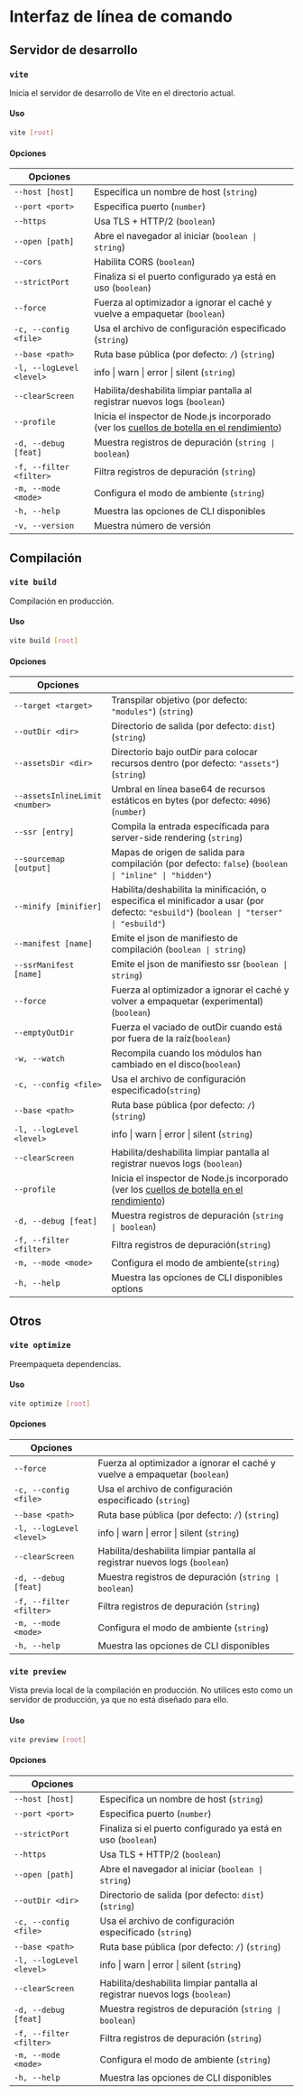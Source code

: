# Interfaz de línea de comando

## Servidor de desarrollo

### `vite`

Inicia el servidor de desarrollo de Vite en el directorio actual.

#### Uso

```bash
vite [root]
```

#### Opciones

| Opciones                 |                                                                                                                                                          |
| ------------------------ | -------------------------------------------------------------------------------------------------------------------------------------------------------- |
| `--host [host]`          | Especifica un nombre de host (`string`)                                                                                                                  |
| `--port <port>`          | Especifica puerto (`number`)                                                                                                                             |
| `--https`                | Usa TLS + HTTP/2 (`boolean`)                                                                                                                             |
| `--open [path]`          | Abre el navegador al iniciar (`boolean \| string`)                                                                                                       |
| `--cors`                 | Habilita CORS (`boolean`)                                                                                                                                |
| `--strictPort`           | Finaliza si el puerto configurado ya está en uso (`boolean`)                                                                                             |
| `--force`                | Fuerza al optimizador a ignorar el caché y vuelve a empaquetar (`boolean`)                                                                               |
| `-c, --config <file>`    | Usa el archivo de configuración especificado (`string`)                                                                                                  |
| `--base <path>`          | Ruta base pública (por defecto: `/`) (`string`)                                                                                                          |
| `-l, --logLevel <level>` | info \| warn \| error \| silent (`string`)                                                                                                               |
| `--clearScreen`          | Habilita/deshabilita limpiar pantalla al registrar nuevos logs (`boolean`)                                                                               |
| `--profile`              | Inicia el inspector de Node.js incorporado (ver los [cuellos de botella en el rendimiento](/guide/troubleshooting#cuellos-de-botella-en-el-rendimiento)) |
| `-d, --debug [feat]`     | Muestra registros de depuración (`string \| boolean`)                                                                                                    |
| `-f, --filter <filter>`  | Filtra registros de depuración (`string`)                                                                                                                |
| `-m, --mode <mode>`      | Configura el modo de ambiente (`string`)                                                                                                                 |
| `-h, --help`             | Muestra las opciones de CLI disponibles                                                                                                                  |
| `-v, --version`          | Muestra número de versión                                                                                                                                |

## Compilación

### `vite build`

Compilación en producción.

#### Uso

```bash
vite build [root]
```

#### Opciones

| Opciones                       |                                                                                                                                                          |
| ------------------------------ | -------------------------------------------------------------------------------------------------------------------------------------------------------- |
| `--target <target>`            | Transpilar objetivo (por defecto: `"modules"`) (`string`)                                                                                                |
| `--outDir <dir>`               | Directorio de salida (por defecto: `dist`) (`string`)                                                                                                    |
| `--assetsDir <dir>`            | Directorio bajo outDir para colocar recursos dentro (por defecto: `"assets"`) (`string`)                                                                 |
| `--assetsInlineLimit <number>` | Umbral en línea base64 de recursos estáticos en bytes (por defecto: `4096`) (`number`)                                                                   |
| `--ssr [entry]`                | Compila la entrada específicada para server-side rendering (`string`)                                                                                    |
| `--sourcemap [output]`         | Mapas de origen de salida para compilación (por defecto: `false`) (`boolean \| "inline" \| "hidden"`)                                                    |
| `--minify [minifier]`          | Habilita/deshabilita la minificación, o especifica el minificador a usar (por defecto: `"esbuild"`) (`boolean \| "terser" \| "esbuild"`)                 |
| `--manifest [name]`            | Emite el json de manifiesto de compilación (`boolean \| string`)                                                                                         |
| `--ssrManifest [name]`         | Emite el json de manifiesto ssr (`boolean \| string`)                                                                                                    |
| `--force`                      | Fuerza al optimizador a ignorar el caché y volver a empaquetar (experimental)(`boolean`)                                                                 |
| `--emptyOutDir`                | Fuerza el vaciado de outDir cuando está por fuera de la raíz(`boolean`)                                                                                  |
| `-w, --watch`                  | Recompila cuando los módulos han cambiado en el disco(`boolean`)                                                                                         |
| `-c, --config <file>`          | Usa el archivo de configuración especificado(`string`)                                                                                                   |
| `--base <path>`                | Ruta base pública (por defecto: `/`) (`string`)                                                                                                          |
| `-l, --logLevel <level>`       | info \| warn \| error \| silent (`string`)                                                                                                               |
| `--clearScreen`                | Habilita/deshabilita limpiar pantalla al registrar nuevos logs (`boolean`)                                                                               |
| `--profile`                    | Inicia el inspector de Node.js incorporado (ver los [cuellos de botella en el rendimiento](/guide/troubleshooting#cuellos-de-botella-en-el-rendimiento)) |
| `-d, --debug [feat]`           | Muestra registros de depuración (`string \| boolean`)                                                                                                    |
| `-f, --filter <filter>`        | Filtra registros de depuración(`string`)                                                                                                                 |
| `-m, --mode <mode>`            | Configura el modo de ambiente(`string`)                                                                                                                  |
| `-h, --help`                   | Muestra las opciones de CLI disponibles options                                                                                                          |

## Otros

### `vite optimize`

Preempaqueta dependencias.

#### Uso

```bash
vite optimize [root]
```

#### Opciones

| Opciones                 |                                                                            |
| ------------------------ | -------------------------------------------------------------------------- |
| `--force`                | Fuerza al optimizador a ignorar el caché y vuelve a empaquetar (`boolean`) |
| `-c, --config <file>`    | Usa el archivo de configuración especificado (`string`)                    |
| `--base <path>`          | Ruta base pública (por defecto: `/`) (`string`)                            |
| `-l, --logLevel <level>` | info \| warn \| error \| silent (`string`)                                 |
| `--clearScreen`          | Habilita/deshabilita limpiar pantalla al registrar nuevos logs (`boolean`) |
| `-d, --debug [feat]`     | Muestra registros de depuración (`string \| boolean`)                      |
| `-f, --filter <filter>`  | Filtra registros de depuración (`string`)                                  |
| `-m, --mode <mode>`      | Configura el modo de ambiente (`string`)                                   |
| `-h, --help`             | Muestra las opciones de CLI disponibles                                    |

### `vite preview`

Vista previa local de la compilación en producción. No utilices esto como un servidor de producción, ya que no está diseñado para ello.

#### Uso

```bash
vite preview [root]
```

#### Opciones

| Opciones                 |                                                                            |
| ------------------------ | -------------------------------------------------------------------------- |
| `--host [host]`          | Especifica un nombre de host (`string`)                                    |
| `--port <port>`          | Especifica puerto (`number`)                                               |
| `--strictPort`           | Finaliza si el puerto configurado ya está en uso (`boolean`)               |
| `--https`                | Usa TLS + HTTP/2 (`boolean`)                                               |
| `--open [path]`          | Abre el navegador al iniciar (`boolean \| string`)                         |
| `--outDir <dir>`         | Directorio de salida (por defecto: `dist`)(`string`)                       |
| `-c, --config <file>`    | Usa el archivo de configuración especificado (`string`)                    |
| `--base <path>`          | Ruta base pública (por defecto: `/`) (`string`)                            |
| `-l, --logLevel <level>` | info \| warn \| error \| silent (`string`)                                 |
| `--clearScreen`          | Habilita/deshabilita limpiar pantalla al registrar nuevos logs (`boolean`) |
| `-d, --debug [feat]`     | Muestra registros de depuración (`string \| boolean`)                      |
| `-f, --filter <filter>`  | Filtra registros de depuración (`string`)                                  |
| `-m, --mode <mode>`      | Configura el modo de ambiente (`string`)                                   |
| `-h, --help`             | Muestra las opciones de CLI disponibles                                    |
